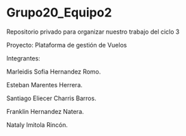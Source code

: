 # Grupo20_Equipo2
Repositorio privado para organizar nuestro trabajo del ciclo 3

Proyecto: Plataforma de gestión de Vuelos

Integrantes:

Marleidis Sofia Hernandez Romo.

Esteban Marentes Herrera.

Santiago Eliecer Charris Barros.

Franklin Hernandez Natera.

Nataly Imitola Rincón.

